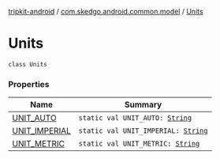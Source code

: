 [tripkit-android](../../index.md) / [com.skedgo.android.common.model](../index.md) / [Units](./index.md)

# Units

`class Units`

### Properties

| Name | Summary |
|---|---|
| [UNIT_AUTO](-u-n-i-t_-a-u-t-o.md) | `static val UNIT_AUTO: `[`String`](https://kotlinlang.org/api/latest/jvm/stdlib/kotlin/-string/index.html) |
| [UNIT_IMPERIAL](-u-n-i-t_-i-m-p-e-r-i-a-l.md) | `static val UNIT_IMPERIAL: `[`String`](https://kotlinlang.org/api/latest/jvm/stdlib/kotlin/-string/index.html) |
| [UNIT_METRIC](-u-n-i-t_-m-e-t-r-i-c.md) | `static val UNIT_METRIC: `[`String`](https://kotlinlang.org/api/latest/jvm/stdlib/kotlin/-string/index.html) |
